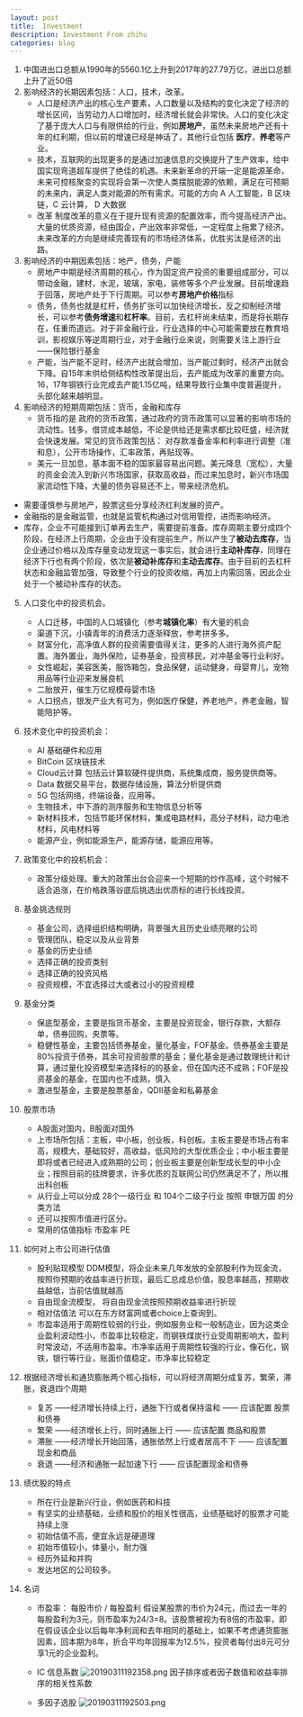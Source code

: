```yaml
---
layout: post
title:  Investment
description: Investment From zhihu
categories: blog
---
```


1. 中国进出口总额从1990年的5560.1亿上升到2017年的27.79万亿，进出口总额上升了近50倍
2. 影响经济的长期因素包括：人口，技术，改革。
    * 人口是经济产出的核心生产要素，人口数量以及结构的变化决定了经济的增长区间，当劳动力人口增加时，经济增长就会非常快。人口的变化决定了基于庞大人口与有限供给的行业，例如**房地产**，虽然未来房地产还有十年的红利期，但以前的增速已经是神话了，其他行业包括 **医疗**，**养老**等产业。
    * 技术，互联网的出现更多的是通过加速信息的交换提升了生产效率，给中国实现弯道超车提供了绝佳的机遇。未来新革命的开端一定是能源革命，未来可控核聚变的实现将会第一次使人类摆脱能源的依赖，满足在可预期的未来内，满足人类对能源的所有需求。可能的方向 A 人工智能，B 区块链，C 云计算， D 大数据
    * 改革 制度改革的意义在于提升现有资源的配置效率，而今提高经济产出。大量的优质资源，经由国企，产出效率非常低，一定程度上拖累了经济。未来改革的方向是继续完善现有的市场经济体系，优胜劣汰是经济的出路。
3. 影响经济的中期因素包括：地产，债务，产能
    * 房地产中期是经济周期的核心，作为固定资产投资的重要组成部分，可以带动金融，建材，水泥，玻璃，家电，装修等多个产业发展。目前增速趋于回落，房地产处于下行周期。可以参考**房地产价格**指标
    * 债务，债务也就是杠杆，债务扩张可以加快经济增长，反之抑制经济增长，可以参考**债务增速**和**杠杆率**。目前，去杠杆尚未结束，而是将长期存在，任重而道远。对于非金融行业，行业选择的中心可能需要放在教育培训，影视娱乐等逆周期行业，对于金融行业来说，则需要关注上游行业——保险银行基金
    * 产能，当产能不足时，经济产出就会增加，当产能过剩时，经济产出就会下降。自15年末供给侧结构性改革提出后，去产能成为改革的重要方向。16，17年钢铁行业完成去产能1.15亿吨，结果导致行业集中度普遍提升，头部化越来越明显。
4. 影响经济的短期周期包括：货币，金融和库存
   * 货币指的是 政府的货币政策，通过政府的货币政策可以显著的影响市场的流动性。钱多，借贷成本越低，不论是供给还是需求都比较旺盛，经济就会快速发展。常见的货币政策包括： 对存款准备金率和利率进行调整（准和息），公开市场操作，汇率政策，再贴现等。
    - 美元一旦加息，基本面不稳的国家最容易出问题。美元降息（宽松），大量的资金会流入到新兴市场国家，获取高收益，而过来加息时，新兴市场国家流动性下降，大量的债务容易还不上，带来经济危机。
  * 需要谨慎参与房地产，股票这些分享经济红利发展的资产。
  * 金融指的是金融监管，也就是监管机构通过对信用管控，进而影响经济。
  * 库存，企业不可能接到订单再去生产，需要提前准备。库存周期主要分成四个阶段，在经济上行周期，企业由于没有提前生产，所以产生了**被动去库存**，当企业通过价格以及库存量变动发现这一事实后，就会进行**主动补库存**，同理在经济下行也有两个阶段，依次是**被动补库存**和**主动去库存**。由于目前的去杠杆状态和金融监管加强，导致整个行业的投资收缩，再加上内需回落，因此企业处于一个被动补库存的状态。

5. 人口变化中的投资机会。
    * 人口迁移，中国的人口城镇化（参考**城镇化率**）有大量的机会
    * 渠道下沉，小镇青年的消费活力逐渐释放，参考拼多多。
    * 财富分化，高净值人群的投资需要值得关注，更多的人进行海外资产配置。海外置业，海外保险，证券基金，投资移民，对冲基金等行业利好。
    * 女性崛起，美容医美，服饰箱包，食品保健，运动健身，母婴育儿，宠物用品等行业迎来发展良机
    * 二胎放开，催生万亿规模母婴市场
    * 人口拐点，银发产业大有可为，例如医疗保健，养老地产，养老金融，智能陪护等。

6. 技术变化中的投资机会：
   * AI 基础硬件和应用
   * BitCoin 区块链技术
   * Cloud云计算 包括云计算软硬件提供商，系统集成商，服务提供商等。
   * Data 数据交易平台，数据存储设施，算法分析提供商
   * 5G 包括网络，终端设备，应用等。
   * 生物技术，中下游的测序服务和生物信息分析等
   * 新材料技术，包括节能环保材料，集成电路材料，高分子材料，动力电池材料，风电材料等
   * 能源产业，例如能源生产，能源存储，能源应用等。

7. 政策变化中的投机机会：
   * 政策分级处理。重大的政策出台会迎来一个短期的炒作高峰，这个时候不适合追涨，在价格跌落谷底后挑选出优质标的进行长线投资。

8. 基金挑选规则
   * 基金公司，选择组织结构明确，背景强大且历史业绩亮眼的公司
   * 管理团队，稳定以及从业背景
   * 基金的历史业绩
   * 选择正确的投资类别
   * 选择正确的投资风格
   * 投资规模，不宜选择过大或者过小的投资规模

9. 基金分类
   * 保底型基金，主要是指货币基金，主要是投资现金，银行存款，大额存单，债券回购，央票等。
   * 稳健性基金，主要包括债券基金，量化基金，FOF基金。债券基金主要是80%投资于债券，其余可投资股票的基金；量化基金是通过数理统计和计算，通过量化投资模型来选择标的的基金，但在国内还不成熟；FOF是投资基金的基金，在国内也不成熟，慎入
   * 激进型基金，主要是股票基金，QDII基金和私募基金

10. 股票市场
    * A股面对国内，B股面对国外
    * 上市场所包括：主板，中小板，创业板，科创板。主板主要是市场占有率高，规模大，基础较好，高收益，低风险的大型优质企业；中小板主要是即将或者已经进入成熟期的公司；创业板主要是创新型成长型的中小企业；按照目前的挂牌要求，许多优质的互联网公司仍然满足不了，所以推出科创板
    * 从行业上可以分成 28个一级行业 和 104个二级子行业 按照 申银万国 的分类方法
    * 还可以按照市值进行区分。
    * 常用的估值指标 市盈率 PE

11. 如何对上市公司进行估值
    * 股利贴现模型 DDM模型，将企业未来几年发放的全部股利作为现金流，按照你预期的收益率进行折现，最后汇总成总价值，股息率越高，预期收益越低，当前估值就越高
    * 自由现金流模型， 将自由现金流按照预期收益率进行折现
    * 相对估值法 可以在东方财富网或者choice上查询到。
    * 市盈率适用于周期性较弱的行业，例如服务业和一般制造业，因为这类企业盈利波动性小，市盈率比较稳定，而钢铁煤炭行业受周期影响大，盈利时常波动，不适用市盈率。市净率适用于周期性较强的行业，像石化，钢铁，银行等行业，账面价值稳定，市净率比较稳定

12. 根据经济增长和通货膨胀两个核心指标，可以将经济周期分成复苏，繁荣，滞胀，衰退四个周期
    * 复苏 ——经济增长持续上行，通胀下行或者保持温和 —— 应该配置 股票和债券
    * 繁荣 ——经济增长上行，同时通胀上行            —— 应该配置 商品和股票
    * 滞胀 ——经济增长开始回落，通胀依然上行或者居高不下  —— 应该配置现金和商品
    * 衰退 ——经济和通胀一起加速下行                    —— 应该配置现金和债券

13. 绩优股的特点
    * 所在行业是新兴行业，例如医药和科技
    * 有坚实的业绩基础，业绩和股价的相关性很高，业绩基础好的股票才可能持续上涨
    * 初始估值不高，便宜永远是硬道理
    * 初始市值较小，体量小，耐力强
    * 经历外延和并购
    * 发达地区的公司较多。

14. 名词
    * 市盈率： 每股市价 / 每股盈利 假设某股票的市价为24元，而过去一年的每股盈利为3元，则市盈率为24/3=8。该股票被视为有8倍的市盈率，即在假设该企业以后每年净利润和去年相同的基础上，如果不考虑通货膨胀因素，回本期为8年，折合平均年回报率为12.5%，投资者每付出8元可分享1元的企业盈利。
    * IC 信息系数
        ![20190311192358.png](https://i.loli.net/2019/03/11/5c86454f221ce.png)
    因子排序或者因子数值和收益率排序的相关性系数

    * 多因子选股
        ![20190311192503.png](https://i.loli.net/2019/03/11/5c86458f16d67.png)
